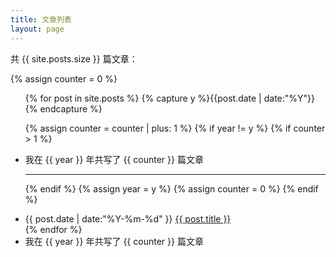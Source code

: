 ```yaml
---
title: 文章列表
layout: page
---
```


共 {{  site.posts.size  }} 篇文章：

{% assign counter = 0 %}
<ul class="listing">
{% for post in site.posts %}
  {% capture y %}{{post.date | date:"%Y"}}{% endcapture %}

  {% assign counter = counter | plus: 1 %}
  {% if year != y %}
    {% if counter > 1 %}
      <li class="listing-seperator">我在 {{ year }} 年共写了 {{ counter }} 篇文章</li>
      <hr class="post-list__divider">
    {% endif %}
    {% assign year = y %}
    {% assign counter = 0 %}
  {% endif %}
  <li class="listing-item">
    <time datetime="{{ post.date | date:"%Y-%m-%d" }}">{{ post.date | date:"%Y-%m-%d" }}</time>
    <a href="{{ post.url }}" title="{{ post.title }}">{{ post.title }}</a>
  </li>
{% endfor %}
  <li class="listing-seperator">我在 {{ year }} 年共写了 {{ counter }} 篇文章</li>
</ul>
